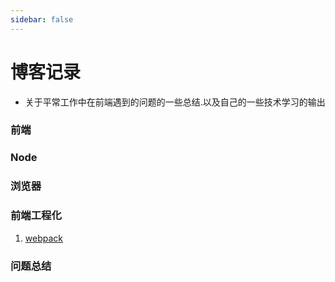 ```yaml
---
sidebar: false
---
```

# 博客记录
* 关于平常工作中在前端遇到的问题的一些总结.以及自己的一些技术学习的输出

### 前端
### Node
### 浏览器
### 前端工程化
1. <a href='/blog/webpack/'>webpack</a>
### 问题总结